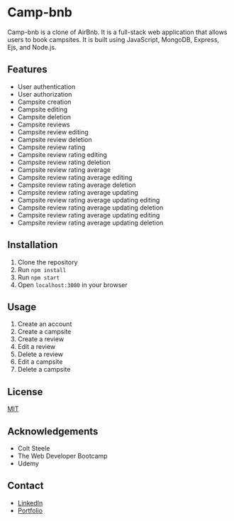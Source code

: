 # Camp-bnb

Camp-bnb is a clone of AirBnb. It is a full-stack web application that allows users to book campsites. It is built using JavaScript, MongoDB, Express, Ejs, and Node.js.

## Features

-   User authentication
-   User authorization
-   Campsite creation
-   Campsite editing
-   Campsite deletion
-   Campsite reviews
-   Campsite review editing
-   Campsite review deletion
-   Campsite review rating
-   Campsite review rating editing
-   Campsite review rating deletion
-   Campsite review rating average
-   Campsite review rating average editing
-   Campsite review rating average deletion
-   Campsite review rating average updating
-   Campsite review rating average updating editing
-   Campsite review rating average updating deletion
-   Campsite review rating average updating editing
-   Campsite review rating average updating deletion

## Installation

1. Clone the repository
2. Run `npm install`
3. Run `npm start`
4. Open `localhost:3000` in your browser

## Usage

1. Create an account
2. Create a campsite
3. Create a review
4. Edit a review
5. Delete a review
6. Edit a campsite
7. Delete a campsite

## License

[MIT](https://choosealicense.com/licenses/mit/)

## Acknowledgements

-   Colt Steele
-   The Web Developer Bootcamp
-   Udemy

## Contact

-   [LinkedIn](https://www.linkedin.com/in/coreyamccoy/)
-   [Portfolio](https://coreymccoy.com/)
